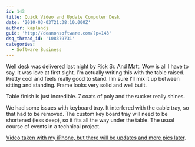 ```yaml
---
id: 143
title: Quick Video and Update Computer Desk
date: '2010-03-03T21:38:10.000Z'
author: kaplandj
guid: 'http://deanonsoftware.com/?p=143'
dsq_thread_id: '108379731'
categories:
  - Software Business
---
```

Well desk was delivered last night by Rick Sr. And Matt. Wow is all I have to say. It was love at first sight. I’m actually writing this with the table raised. Pretty cool and feels really good to stand. I’m sure I’ll mix it up between sitting and standing. Frame looks very solid and well built.

Table finish is just incredible. 7 coats of poly and the sucker really shines.

We had some issues with keyboard tray. It interfered with the cable tray, so that had to be removed. The custom key board tray will need to be shortened (less deep), so it fits all the way under the table. The usual course of events in a technical project.

[Video taken with my iPhone, but there will be updates and more pics later](http://www.youtube.com/watch?v=snQ0Nkyxed0).
